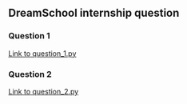 ## DreamSchool internship question

### Question 1

[Link to question_1.py](question_1.py)

### Question 2
[Link to question_2.py](question_2.py)

